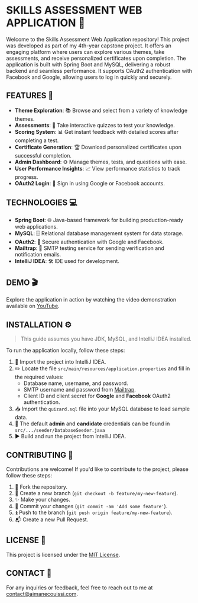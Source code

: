 # SKILLS ASSESSMENT WEB APPLICATION 📝

Welcome to the Skills Assessment Web Application repository! This project was developed as part of my 4th-year capstone project. It offers an engaging platform where users can explore various themes, take assessments, and receive personalized certificates upon completion. The application is built with Spring Boot and MySQL, delivering a robust backend and seamless performance. It supports OAuth2 authentication with Facebook and Google, allowing users to log in quickly and securely.

## FEATURES 🌟

- **Theme Exploration**: 📚 Browse and select from a variety of knowledge themes.
- **Assessments**: 📝 Take interactive quizzes to test your knowledge.
- **Scoring System**: 📊 Get instant feedback with detailed scores after completing a test.
- **Certificate Generation**: 🏆 Download personalized certificates upon successful completion.
- **Admin Dashboard**: ⚙️ Manage themes, tests, and questions with ease.
- **User Performance Insights**: 📈 View performance statistics to track progress.
- **OAuth2 Login**: 🔐 Sign in using Google or Facebook accounts.

## TECHNOLOGIES 💻

- **Spring Boot**: 🌐 Java-based framework for building production-ready web applications.
- **MySQL**: 🗄️ Relational database management system for data storage.
- **OAuth2**: 🔐 Secure authentication with Google and Facebook.
- **Mailtrap**: 📧 SMTP testing service for sending verification and notification emails.
- **IntelliJ IDEA**: 🛠️ IDE used for development.

## DEMO 🎬

Explore the application in action by watching the video demonstration available on [YouTube](https://youtu.be/mqycwiGWafY).

## INSTALLATION ⚙️

> This guide assumes you have JDK, MySQL, and IntelliJ IDEA installed.

To run the application locally, follow these steps:

1. 📂 Import the project into IntelliJ IDEA.
2. ✏️ Locate the file `src/main/resources/application.properties` and fill in the required values:
   - Database name, username, and password.
   - SMTP username and password from [Mailtrap](https://mailtrap.io/).
   - Client ID and client secret for **Google** and **Facebook** OAuth2 authentication.
3. 📥 Import the `quizard.sql` file into your MySQL database to load sample data.
4. 🔎 The default **admin** and **candidate** credentials can be found in `src/.../seeder/DatabaseSeeder.java`
5. ▶️ Build and run the project from IntelliJ IDEA.

## CONTRIBUTING 🤝

Contributions are welcome! If you'd like to contribute to the project, please follow these steps:

1. 🍴 Fork the repository.
2. 🌿 Create a new branch (`git checkout -b feature/my-new-feature`).
3. ✨ Make your changes.
4. 📝 Commit your changes (`git commit -am 'Add some feature'`).
5. ⏫ Push to the branch (`git push origin feature/my-new-feature`).
6. 📬 Create a new Pull Request.

## LICENSE 📄

This project is licensed under the [MIT License](LICENSE).

## CONTACT 📧

For any inquiries or feedback, feel free to reach out to me at [contact@aimanecouissi.com](mailto:contact@aimanecouissi.com).

